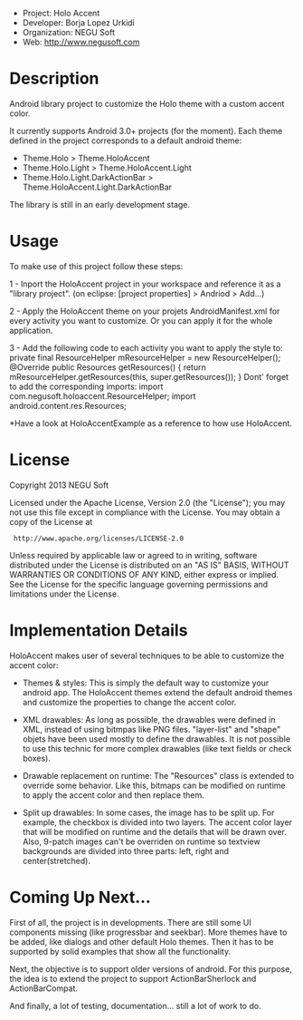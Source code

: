  - Project: Holo Accent
 - Developer: Borja Lopez Urkidi
 - Organization: NEGU Soft
 - Web: http://www.negusoft.com


Description
===========

Android library project to customize the Holo theme with a custom accent color.

It currently supports Android 3.0+ projects (for the moment). Each theme defined in the project corresponds to a default android theme:
- Theme.Holo > Theme.HoloAccent
- Theme.Holo.Light > Theme.HoloAccent.Light
- Theme.Holo.Light.DarkActionBar > Theme.HoloAccent.Light.DarkActionBar

The library is still in an early development stage. 


Usage
=====

To make use of this project follow these steps:

 1 - Inport the HoloAccent project in your workspace and reference it as a "library project".
 (on eclipse: [project properties] > Andriod > Add...)

 2 - Apply the HoloAccent theme on your projets AndroidManifest.xml for every activity you want to customize. Or you can apply it for the whole application.

 3 - Add the following code to each activity you want to apply the style to:
	private final ResourceHelper mResourceHelper = new ResourceHelper();
	@Override
	public Resources getResources() {
		return mResourceHelper.getResources(this, super.getResources());
	}
Dont' forget to add the corresponding imports:
	import com.negusoft.holoaccent.ResourceHelper;
	import android.content.res.Resources;

 *Have a look at HoloAccentExample as a reference to how use HoloAccent.


License
=======

   Copyright 2013 NEGU Soft

   Licensed under the Apache License, Version 2.0 (the "License");
   you may not use this file except in compliance with the License.
   You may obtain a copy of the License at

     http://www.apache.org/licenses/LICENSE-2.0

   Unless required by applicable law or agreed to in writing, software
   distributed under the License is distributed on an "AS IS" BASIS,
   WITHOUT WARRANTIES OR CONDITIONS OF ANY KIND, either express or implied.
   See the License for the specific language governing permissions and
   limitations under the License.


Implementation Details
======================

HoloAccent makes user of several techniques to be able to customize the accent color:

- Themes & styles:
This is simply the default way to customize your android app. The HoloAccent themes extend the default android themes and customize the properties to change the accent color.

- XML drawables:
As long as possible, the drawables were defined in XML, instead of using bitmpas like PNG files. "layer-list" and "shape" objets have been used mostly to define the drawables. It is not possible to use this technic for more complex drawables (like text fields or check boxes).

- Drawable replacement on runtime:
The "Resources" class is extended to override some behavior. Like this, bitmaps can be modified on runtime to apply the accent color and then replace them.

- Split up drawables:
In some cases, the image has to be split up. For example, the checkbox is divided into two layers. The accent color layer that will be modified on runtime and the details that will be drawn over. Also, 9-patch images can't be overriden on runtime so textview backgrounds are divided into three parts: left, right and center(stretched).


Coming Up Next...
=================

First of all, the project is in developments. There are still some UI components missing (like progressbar and seekbar). More themes have to be added, like dialogs and other default Holo themes. Then it has to be supported by solid examples that show all the functionality.

Next, the objective is to support older versions of android. For this purpose, the idea is to extend the project to support ActionBarSherlock and ActionBarCompat.

And finally, a lot of testing, documentation... still a lot of work to do.
